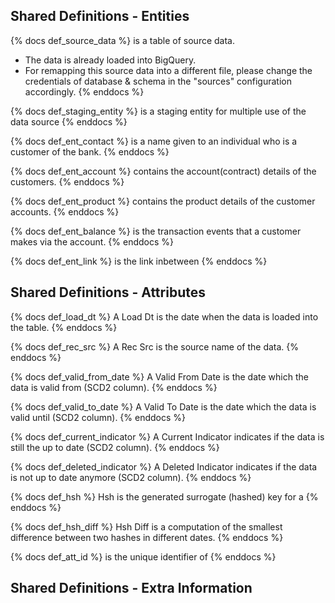 ## Shared Definitions - Entities

{% docs def_source_data %}
is a table of source data.  
- The data is already loaded into BigQuery.  
- For remapping this source data into a different file, please change the credentials of database & schema in the "sources" configuration accordingly.
{% enddocs %}

{% docs def_staging_entity %}
is a staging entity for multiple use of the data source
{% enddocs %}

{% docs def_ent_contact %}
is a name given to an individual who is a customer of the bank.
{% enddocs %}

{% docs def_ent_account %}
contains the account(contract) details of the customers. 
{% enddocs %}

{% docs def_ent_product %}
contains the product details of the customer accounts. 
{% enddocs %}

{% docs def_ent_balance %}
is the transaction events that a customer makes via the account.
{% enddocs %}

{% docs def_ent_link %}
is the link inbetween
{% enddocs %}

## Shared Definitions - Attributes

{% docs def_load_dt %}
A Load Dt is the date when the data is loaded into the table.
{% enddocs %}

{% docs def_rec_src %}
A Rec Src is the source name of the data.
{% enddocs %}

{% docs def_valid_from_date %}
A Valid From Date is the date which the data is valid from (SCD2 column).
{% enddocs %}

{% docs def_valid_to_date %}
A Valid To Date is the date which the data is valid until (SCD2 column).
{% enddocs %}

{% docs def_current_indicator %}
A Current Indicator indicates if the data is still the up to date (SCD2 column).
{% enddocs %}

{% docs def_deleted_indicator %}
A Deleted Indicator indicates if the data is not up to date anymore (SCD2 column).
{% enddocs %}

{% docs def_hsh %}
Hsh is the generated surrogate (hashed) key for a
{% enddocs %}

{% docs def_hsh_diff %}
Hsh Diff is a computation of the smallest difference between two hashes in different dates.
{% enddocs %}

{% docs def_att_id %}
is the unique identifier of
{% enddocs %}

## Shared Definitions - Extra Information
